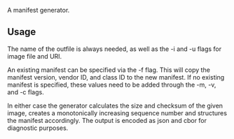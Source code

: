 A manifest generator.

## Usage

The name of the outfile is always needed, as well as the -i and -u flags for image file and URI. 

An existing manifest can be specified via the -f flag. This will copy the manifest
version, vendor ID, and class ID to the new manifest. If no existing manifest is
specified, these values need to be added through the -m, -v, and -c flags.

In either case the generator calculates the size and checksum of the given image, creates
a monotonically increasing sequence number and structures the manifest accordingly. The
output is encoded as json and cbor for diagnostic purposes.
